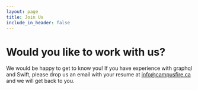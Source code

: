 ```yaml
---
layout: page
title: Join Us
include_in_header: false
---
```


# Would you like to work with us?

We would be happy to get to know you! 
If you have experience with graphql and Swift, please drop us an email with your resume at [info@campusfire.ca](mailto:info@campusfire.ca) 
and we will get back to you.